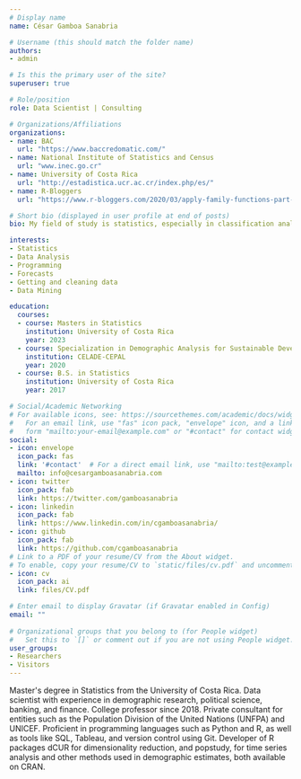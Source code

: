 ```yaml
---
# Display name
name: César Gamboa Sanabria

# Username (this should match the folder name)
authors:
- admin

# Is this the primary user of the site?
superuser: true

# Role/position
role: Data Scientist | Consulting

# Organizations/Affiliations
organizations:
- name: BAC
  url: "https://www.baccredomatic.com/"
- name: National Institute of Statistics and Census
  url: "www.inec.go.cr"
- name: University of Costa Rica
  url: "http://estadistica.ucr.ac.cr/index.php/es/"
- name: R-Bloggers
  url: "https://www.r-bloggers.com/2020/03/apply-family-functions-part-4/"

# Short bio (displayed in user profile at end of posts)
bio: My field of study is statistics, especially in classification analysis, forecasts and demographic topics focusing on programming.

interests:
- Statistics
- Data Analysis
- Programming
- Forecasts
- Getting and cleaning data
- Data Mining

education:
  courses:
  - course: Masters in Statistics
    institution: University of Costa Rica
    year: 2023
  - course: Specialization in Demographic Analysis for Sustainable Development
    institution: CELADE-CEPAL
    year: 2020
  - course: B.S. in Statistics
    institution: University of Costa Rica
    year: 2017

# Social/Academic Networking
# For available icons, see: https://sourcethemes.com/academic/docs/widgets/#icons
#   For an email link, use "fas" icon pack, "envelope" icon, and a link in the
#   form "mailto:your-email@example.com" or "#contact" for contact widget.
social:
- icon: envelope
  icon_pack: fas
  link: '#contact'  # For a direct email link, use "mailto:test@example.org".
  mailto: info@cesargamboasanabria.com
- icon: twitter
  icon_pack: fab
  link: https://twitter.com/gamboasanabria
- icon: linkedin
  icon_pack: fab
  link: https://www.linkedin.com/in/cgamboasanabria/
- icon: github
  icon_pack: fab
  link: https://github.com/cgamboasanabria
# Link to a PDF of your resume/CV from the About widget.
# To enable, copy your resume/CV to `static/files/cv.pdf` and uncomment the lines below.  
- icon: cv
  icon_pack: ai
  link: files/CV.pdf

# Enter email to display Gravatar (if Gravatar enabled in Config)
email: ""
  
# Organizational groups that you belong to (for People widget)
#   Set this to `[]` or comment out if you are not using People widget.  
user_groups:
- Researchers
- Visitors
---
```


Master's degree in Statistics from the University of Costa Rica. Data scientist with experience in demographic research, political science, banking, and finance. College professor since 2018. Private consultant for entities such as the Population Division of the United Nations (UNFPA) and UNICEF. Proficient in programming languages such as Python and R, as well as tools like SQL, Tableau, and version control using Git. Developer of R packages dCUR for dimensionality reduction, and popstudy, for time series analysis and other methods used in demographic estimates, both available on CRAN.